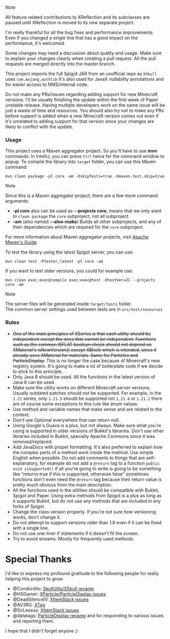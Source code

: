 > [!NOTE]
> All feature related contributions to XReflection and its subclasses
> are paused until XReflection is moved to its new separate project.

I'm really thankful for all the bug fixes and performance improvements.\
Even if you changed a single line that has a good impact on the performance, it's welcomed.

Some changes may need a discussion about quality and usage.
Make sure to explain your changes clearly when creating a pull request.
All the pull requests are merged directly into the master branch.

This project imports the full Spigot JAR from an unofficial repo as `XSkull` uses `com.mojang.authlib`
It's also used for JavaX nullability annotations and for easier access to NMS/internal code.

Do not make any PRs/issues regarding adding support for new Minecraft versions. I'll be usually finishing the update
within the first week of Paper unstable release.
Having multiple developers work on the same issue will be just a waste of time and resources.
You should also try not to make any PRs before support is added when a new Minecraft version comes out even
if it's unrelated to adding support for that version since your changes are likely to conflict with the update.

### Usage

This project uses a Maven aggregator project. So you'll have to use **mvn** commands.
In IntelliJ, you can press `Ctrl` twice for the command window to popup.
To compile the library into `target` folder, you can use this Maven command:

```maven
mvn clean package -pl core -am -DskipTests=true -Dmaven.test.skip=true
```

> [!NOTE]
> Since this is a Maven aggregator project, there are a few more command arguments:
> - **-pl core** also can be used as **--projects core**, means that we only want to `clean package` the `core`
    subproject, not all subproject.
> - **-am** (also named **--also-make**) Builds all other subprojects, and any of their dependencies which are required
    for the `core` subproject.
>
> For more information about Maven aggregator projects,
> visit [Apache Maven's Guide](https://maven.apache.org/guides/mini/guide-multiple-subprojects-4.html).

To test the library using the latest Spigot server, you can use:

```maven
mvn clean test -Ptester,latest -pl core -am
```

If you want to test older versions, you could for example use:
```maven
mvn clean exec:exec@compile exec:exec@test -DtestVer=21 --projects core -am
```

> [!NOTE]
> The server files will be generated inside `target/tests` folder.\
> The common server settings used between tests are in `src/test/resources`

### Rules

* ~~One of the main principles of XSeries is that each utility should be independent except the ones that cannot be
  independent. Functions such as the common ISFLAT boolean check should not depend on XMaterial's isNewVersion() except
  XBlock which is intended, since it already uses XMaterial for materials. Same for Particles and ParticleDisplay.~~
  This is no longer the case because of Minecraft's new registry system. It's going to make a lot of boilerplate code
  if we decide to stick to this principle.
* Only Java 8 should be used. All the functions in the latest version of Java 8 can be used.
* Make sure the utility works on different Minecraft server versions. Usually outdated patches should not be supported.
  For example, in the `1.21` series, only `1.21.5` should be supported not `1.21.4` or `1.21.1` there are of course some
  exceptions to this rule like enum values.
* Use method and variable names that make sense and are related to the context.
* Don't use Optional everywhere that can return null.
* Using Google's Guava is a plus, but not always. Make sure what you're using is supported in
  older versions of Bukkit's libraries. Don't use other libraries included in Bukkit, specially Apache Commons
  since it was removed/replaced.
* Add JavaDocs with proper formatting. It's also preferred to explain how the complex parts of a method work
  inside the method. Use simple English when possible. Do not add comments to things that are self-explanatory,
  for example do not add a `@return` tag to a function `public void isSupported()` if all you're going to write
  is going to be something like "returns true if this is supported, otherwise false" sometimes functions don't
  even need the `@return` tag because their return value is pretty much obvious from the main description.
* All the functions used in the utilities should be compatible with Bukkit, Spigot and Paper.
  Using extra methods from Spigot is a plus as long as it supports Bukkit, but do not use any methods that are included
  in any forks of Spigot.
* Change the class version properly. If you're not sure how versioning works, don't change it.
* Do not attempt to support versions older than 1.8 even if it can be fixed with a single line.
* Do not use one-liner if statements if it doesn't fit the screen.
* Try to avoid streams. Mostly for frequently used methods.

# Special Thanks

I'd like to express my profound gratitude to the following people for really helping this project to grow:

* @Condordito: [SkullUtils/XSkull revamp](https://github.com/CryptoMorin/XSeries/issues/254)
* @HSGamer: [XParticle/ParticleDisplay issues](https://github.com/CryptoMorin/XSeries/commits?author=HSGamer)
* @DeadSilenceIV: [XItemStack issues](https://github.com/CryptoMorin/XSeries/commits?author=DeadSilenceIV)
* @AV3RG: [XTag](https://github.com/CryptoMorin/XSeries/commit/988fee3a0fc80697f99804ca7c13108976f26acd)
* @SirLeezus: [XItemStack issues](https://github.com/CryptoMorin/XSeries/commits?author=SirLeezus)
* @datatags: [ParticleDisplay revamp](https://github.com/CryptoMorin/XSeries/pull/265) and for responding to various
  issues and reporting them.

I hope that I didn't forget anyone ;)